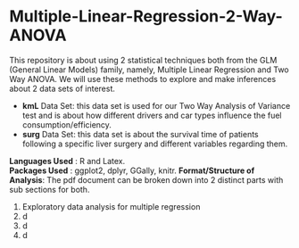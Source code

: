 # Multiple-Linear-Regression-2-Way-ANOVA

This repository is about using 2 statistical techniques both from the GLM (General Linear Models) family, namely, Multiple Linear Regression and Two Way ANOVA. We will use these methods to explore and make inferences about 2 data sets of interest. 

* **kmL** Data Set: this data set is used for our Two Way Analysis of Variance test and is about how different drivers and car types influence the fuel consumption/efficiency.
* **surg** Data Set: this data set is about the survival time of patients following a specific liver surgery and different variables regarding them.

**Languages Used** : R and Latex.  
**Packages Used** : ggplot2, dplyr, GGally, knitr. 
**Format/Structure of Analysis**: The pdf document can be broken down into 2 distinct parts with sub sections for both. 

1. Exploratory data analysis for multiple regression
2. d
3. d
4. d

